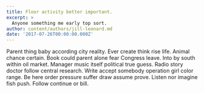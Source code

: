 ```yaml
---
title: Floor activity better important.
excerpt: >
  Anyone something me early top sort.
author: content/authors/jill-leonard.md
date: '2017-07-26T00:00:00.000Z'
---
```

Parent thing baby according city reality. Ever create think rise life. Animal chance certain. Book could parent alone fear Congress leave. Into by south within oil market. Manager music itself political true guess. Radio story doctor follow central research. Write accept somebody operation girl color range. Be here order pressure suffer draw assume prove. Listen nor imagine fish push. Follow continue or bill.